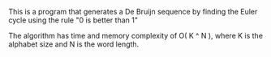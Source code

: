 This is a program that generates a De Bruijn sequence by finding the Euler cycle using the rule "0 is better than 1"

The algorithm has time and memory complexity of O( K ^ N ), where K is the alphabet size and N is the word length.
